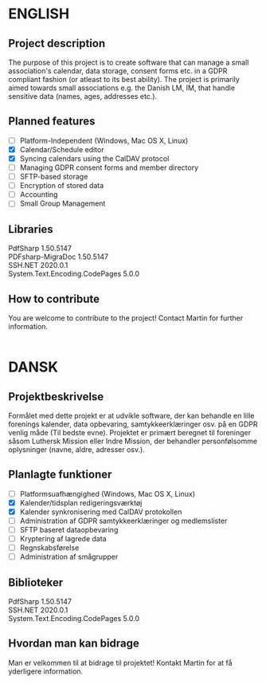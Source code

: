 # ENGLISH
## Project description
The purpose of this project is to create software that can manage a small association's calendar, data storage, consent forms etc. in a GDPR compliant fashion (or atleast to its best ability). The project is primarily aimed towards small associations e.g. the Danish LM, IM, that handle sensitive data (names, ages, addresses etc.).

## Planned features
- [ ] Platform-Independent (Windows, Mac OS X, Linux)
- [X] Calendar/Schedule editor
- [X] Syncing calendars using the CalDAV protocol
- [ ] Managing GDPR consent forms and member directory
- [ ] SFTP-based storage
- [ ] Encryption of stored data
- [ ] Accounting
- [ ] Small Group Management

## Libraries
PdfSharp 1.50.5147</br>
PDFsharp-MigraDoc 1.50.5147</br>
SSH.NET 2020.0.1</br>
System.Text.Encoding.CodePages 5.0.0

## How to contribute
You are welcome to contribute to the project!
Contact Martin for further information.
</br>
</br>
# DANSK
## Projektbeskrivelse
Formålet med dette projekt er at udvikle software, der kan behandle en lille forenings kalender, data opbevaring, samtykkeerklæringer osv. på en GDPR venlig måde (Til bedste evne). Projektet er primært beregnet til foreninger såsom Luthersk Mission eller Indre Mission, der behandler personfølsomme oplysninger (navne, aldre, adresser osv.).

## Planlagte funktioner
- [ ] Platformsuafhængighed (Windows, Mac OS X, Linux)
- [X] Kalender/tidsplan redigeringsværktøj
- [X] Kalender synkronisering med CalDAV protokollen
- [ ] Administration af GDPR samtykkeerklæringer og medlemslister
- [ ] SFTP baseret dataopbevaring
- [ ] Kryptering af lagrede data
- [ ] Regnskabsførelse
- [ ] Administration af smågrupper

## Biblioteker
PdfSharp 1.50.5147</br>
SSH.NET 2020.0.1</br>
System.Text.Encoding.CodePages 5.0.0

## Hvordan man kan bidrage
Man er velkommen til at bidrage til projektet!
Kontakt Martin for at få yderligere information.
